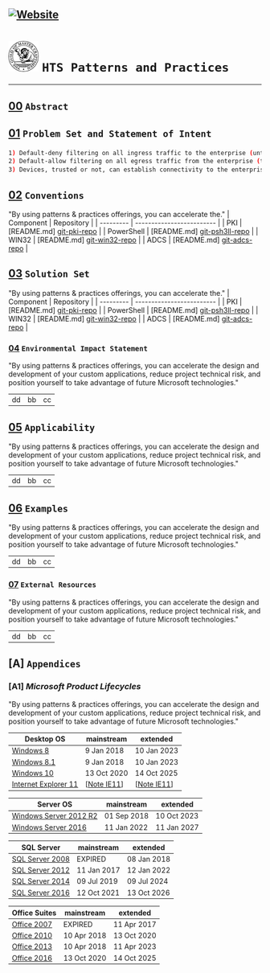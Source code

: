 [![Website](https://img.shields.io/badge/Patterns%20and%20Practices%20-%20ENTERPRISE%20NETWORK%20MANAGEMENT-blue.svg?style=flat-squared)](http://winthirtytwo.gitlab.dataweapons.org)
----
# ![img](https://github.com/DataW3apons/gitlab/blob/master/img/theguild.png) **`` HTS Patterns and Practices ``**


----

## [00] ```Abstract```

## [01] ``Problem Set and Statement of Intent``
```bash
1) Default-deny filtering on all ingress traffic to the enterprise (untrusted).
2) Default-allow filtering on all egress traffic from the enterprise (trusted).
3) Devices, trusted or not, can establish connectivity to the enterprise (hosts).
```

## [02] ``Conventions``
"By using patterns & practices offerings, you can accelerate the."
| Component  | Repository 					 |
| --------- | ------------------------- |
| PKI 		 | [README.md] [git-pki-repo] 	 |
| PowerShell | [README.md] [git-psh3ll-repo] |
| WIN32 	 | [README.md] [git-win32-repo]  |
| ADCS 		 | [README.md] [git-adcs-repo] 	 |

## [03] ``Solution Set``
"By using patterns & practices offerings, you can accelerate the."
| Component  | Repository 					 |
| --------- | ------------------------- |
| PKI 		 | [README.md] [git-pki-repo] 	 |
| PowerShell | [README.md] [git-psh3ll-repo] |
| WIN32 	 | [README.md] [git-win32-repo]  |
| ADCS 		 | [README.md] [git-adcs-repo] 	 |

### [04] ``Environmental Impact Statement``
"By using patterns & practices offerings, you can accelerate the 
design and development of your custom applications, reduce project technical 
risk, and position yourself to take advantage of future Microsoft technologies."

|           |            |			 |
| --------- | ---------- | --------- |
| dd         | bb           | cc    |

## [05] ``Applicability``
"By using patterns & practices offerings, you can accelerate the 
design and development of your custom applications, reduce project technical 
risk, and position yourself to take advantage of future Microsoft technologies."

|           |            |			 |
| --------- | ---------- | --------- |
| dd         | bb           | cc    |

## [06] ``Examples``
"By using patterns & practices offerings, you can accelerate the 
design and development of your custom applications, reduce project technical 
risk, and position yourself to take advantage of future Microsoft technologies."

|           |            |			 |
| --------- | ---------- | --------- |
| dd         | bb           | cc    |
### [07] ``External Resources``
"By using patterns & practices offerings, you can accelerate the 
design and development of your custom applications, reduce project technical 
risk, and position yourself to take advantage of future Microsoft technologies."

|           |            |			 |
| --------- | ---------- | --------- |
| dd         | bb           | cc    |
## [A] ``Appendices``
### [A1] ***Microsoft Product Lifecycles***
"By using patterns & practices offerings, you can accelerate the 
design and development of your custom applications, reduce project technical 
risk, and position yourself to take advantage of future Microsoft technologies."

| Desktop OS | mainstream | extended |
| --------- | ---------- | --------- |
| [Windows 8] | 9 Jan 2018 | 10 Jan 2023 |
| [Windows 8.1] | 9 Jan 2018 | 10 Jan 2023 |
| [Windows 10] | 13 Oct 2020 | 14 Oct 2025 |
| [Internet Explorer 11] | [[Note IE11]] | [[Note IE11]] |

| Server OS | mainstream | extended |
| --------- | ---------- | --------- |
| [Windows Server 2012 R2] | 01 Sep 2018 | 10 Oct 2023 |
| [Windows Server 2016] | 11 Jan 2022 | 11 Jan 2027 |

| SQL Server | mainstream | extended |
| --------- | ---------- | ---------- |
| [SQL Server 2008] | EXPIRED | 08 Jan 2018 |
| [SQL Server 2012] | 11 Jan 2017 | 12 Jan 2022 |
| [SQL Server 2014] | 09 Jul 2019 | 09 Jul 2024 |
| [SQL Server 2016] | 12 Oct 2021 | 13 Oct 2026 |

| Office Suites | mainstream | extended |
| --------- | ---------- | --------- |
| [Office 2007] | EXPIRED | 11 Apr 2017 |
| [Office 2010] | 10 Apr 2018 | 13 Oct 2020 |
| [Office 2013] | 10 Apr 2018 | 11 Apr 2023 |
| [Office 2016] | 13 Oct 2020 | 14 Oct 2025 |

[//]: # (These are reference links used in the body of this note and get stripped out when the markdown processor does its job. There is no need to format nicely because it shouldn't be seen. Thanks SO - http://stackoverflow.com/questions/4823468/store-comments-in-markdown-syntax)

[//]: # (Document reference links)
   [00]: <https://msdn.microsoft.com/en-us/library/ff921345.aspx>
   [01]: <https://www.dataweapons.org>
   [02]: <https://www.dataweapons.org>
   [03]: <https://www.dataweapons.org>
   [04]: <https://www.dataweapons.org>
   [05]: <https://www.dataweapons.org>
   [06]: <https://www.dataweapons.org>
   [07]: <https://www.dataweapons.org>
   [08]: <https://www.dataweapons.org>   
   
[//]: # (Concept reference links)
   [External costs]:                    <https://en.wikipedia.org/w/index.php?title=Externality&action=edit&section=11>
   [Requirement Levels conventions]:    <https://www.ietf.org/rfc/rfc2119.txt>
   [Environmental Impact Statement]:    <https://github.com/dataweapons/pki/eis.aspx>
   [dataweapons]:                       <https://www.dataweapons.org>
   [vendor lock-in]:                    <https://en.wikipedia.org/wiki/Vendor_lock-in#Microsoft>
   [path dependence]:                   <https://en.wikipedia.org/wiki/Path_dependence#Illustration>
   [path validation]:                   <https://tools.ietf.org/html/rfc5280#section-6>
   [naming convention]:                 <https://tools.ietf.org/html/rfc1255>
   [Inevitability of the Cloud]:        <http://www.joeweinman.com/resources/Joe_Weinman_Inevitability_Of_Cloud.pdf>

[//]: # (Repository reference links)
   [git-pki-repo]:      <https://github.com/dataweapons/docs/enterprise/pki.git>
   [git-wlan-repo]:     <https://github.com/dataweapons/docs/enterprise/wlan.git>
   [git-adcs-repo]:     <https://github.com/dataweapons/win32/adcs.git>
   [git-psh3ll-repo]:   <http://psh3ll.gitlab.dataweapons.org/>
   [git-win32-repo]:    <http://winthirtytwo.gitlab.dataweapons.org/>

[//]: # (Standards Organizations links)
   [ISO]:   <https://www.iso.org/home.html>
   [ITU]:   <https://www.itu.int/en/Pages/default.aspx>
   [OSI]:   <http://www.osii.com/>
   [IETF]:  <https://www.ietf.org>
   [CAB]:   <https://cabforum.org>
   
[//]: # (RFC links)
   [RFC1422]: <https://www.ietf.org/rfc/rfc1422.txt>
   [RFC2119]: <https://www.ietf.org/rfc/rfc2119.txt>
   [RFC4210]: <https://www.ietf.org/rfc/rfc4210.txt>
   [RFC3647]: <https://www.ietf.org/rfc/rfc3647.txt>
   [RFC5280]: <https://www.ietf.org/rfc/rfc5280.txt>
   [RFC6960]: <https://www.ietf.org/rfc/rfc6960.txt>
   [RFC2459]: <https://www.ietf.org/rfc/rfc2459.txt>
   [RFC4158]: <https://www.ietf.org/rfc/rfc4158.txt>
   [RFC5246]: <https://www.ietf.org/rfc/rfc5246.txt>
  
[//]: # (Technical standards links)
   [X.400]:         <https://www.itu.int/rec/T-REC-X.400>
   [X.500]:         <https://www.itu.int/rec/T-REC-X.500>
   [X.509]:         <https://www.itu.int/rec/T-REC-X.509/en>
   [X.511]:         <https://www.itu.int/rec/T-REC-X.511>
   [ASN.1]:         <http://www.itu.int/en/ITU-T/asn1/Pages/Application-fields-of-ASN-1.aspx>
   [Common Name]:   <https://tools.ietf.org/html/rfc1255#section-6.2>

   [x509]:          <https://en.wikipedia.org/wiki/X.509>
   [certificates]:  <https://en.wikipedia.org/wiki/Public_key_certificate>
   [OCSP]:          <https://www.ietf.org/rfc/rfc6960.txt>
   [PKI]:           <https://www.ietf.org/rfc/rfc4201.txt>
   [SCEP]:          <https://www.ietf.org/id/draft-gutmann-scep-05.txt>
   [NDES]:          <http://aka.ms/ndes>
   [CES]:           <https://technet.microsoft.com/en-us/library/hh831822(v=ws.11).aspx>
   [CEP]:           <https://technet.microsoft.com/en-us/library/hh831625(v=ws.11).aspx>
   [ADCS]:          <https://technet.microsoft.com/en-us/library/hh831574(v=ws.11).aspx>
   
   [WSS]:       <https://www.oasis-open.org/standards#wssv1.1.1=OASIS>
   [WSS-x509]:  <https://docs.oasis-open.org/wss-m/wss/v1.1.1/os/wss-x509TokenProfile-v1.1.1-os.html>
   [WIF]:       <http://msdn.microsoft.com/en-us/library/hh291066(v=vs.110).aspx>
   
   [WIFI]:          <https://www.wi-fi.org>
   [WPA2-EAP]:      <https://www.ietf.org/rfc/rfc3748.txt>
   [EAP-TLS]:       <https://www.ietf.org/rfc/rfc5216.txt>
   [IEEE802.1x]:    <https://www.ietf.org/rfc/rfc3580.txt>
   [RADIUS]:        <https://www.ietf.org/rfc/rfc2865.txt>
   [TLS]:           <https://www.ietf.org/rfc/rfc5246.txt>
   [SMTPS]:         <https://www.ietf.org/rfc/rfc3207.txt>
   [DNSSEC]:        <https://www.ietf.org/rfc/rfc4033.txt>
   [IPSEC]:         <https://www.ietf.org/rfc/rfc4301.txt>
   [NPS]:           <https://technet.microsoft.com/en-us/library/cc754417(v=ws.10).aspx>
    
   
[//]: # (Microsoft strategy reference links)
   [Embrace, Extend and Extinguish]:    <https://en.wikipedia.org/wiki/Embrace,_extend_and_extinguish#Strategy>
   [This strategy]:                     <https://en.wikipedia.org/wiki/Embrace,_extend_and_extinguish#Examples>
   [DoJ vs. Microsoft]:                 <https://www.justice.gov/sites/default/files/atr/legacy/2006/06/01/V-A.pdf>
   [The Next Killer Application on the Internet]: <http://www.microsoft.com/about/companyinformation/timeline/timeline/docs/di_killerapp_InternetMemo.rtf>

[//]: # (Microsoft technical reference links)
   [Microsoft Cloud Platform System]: <https://channel9.msdn.com/Events/Ignite/2015/BRK3459>
   [Claims based Identity]: <http://download.microsoft.com/download/7/D/0/7D0B5166-6A8A-418A-ADDD-95EE9B046994/Claims-Based%20Identity%20for%20Windows.pdf>
   [Claims based Identity and Access Management]: <http://claimsid.codeplex.com/downloads/get/246826#>

[//]: # (Microsoft licensing reference links)
   [Windows as a Service]:      <https://technet.microsoft.com/itpro/windows/update/waas-overview>
   [Lifecycle Policy]:          <https://support.microsoft.com/en-us/lifecycle>
   [General Lifecycle FAQs]:    <https://support.microsoft.com/en-us/help/17140/general-lifecycle-policy-questions>

   [Windows 8]:     <https://support.microsoft.com/en-us/help/13853/windows-lifecycle-fact-sheet>
   [Windows 8.1]:   <https://support.microsoft.com/en-us/help/13853/windows-lifecycle-fact-sheet>
   [Windows 10]:    <https://support.microsoft.com/en-us/help/13853/windows-lifecycle-fact-sheet>

   [Windows Server 2012 R2]: <http://support.microsoft.com/lifecycle/search/default.aspx?sort=PN&alpha=Windows+Server+2012&gadate=0&msdate=0&esdate=0&medate=0&spdate=0&Filter=FilterNO>
   [Windows Server 2016]:    <https://support.microsoft.com/en-us/lifecycle/search?alpha=Windows%20Server%202016>

   [Internet Explorer 11]: <http://www.allyncs.com/docs/lifecyclesupport.html>
   [Note IE11]: < https://support.microsoft.com/help/17454>

   [SQL Server 2008]: <https://support.microsoft.com/en-us/lifecycle/search?sort=PN&alpha=SQL%20Server%202018&Filter=FilterNO>
   [SQL Server 2012]: <https://support.microsoft.com/en-us/lifecycle/search?sort=PN&alpha=SQL%20Server%202012&Filter=FilterNO>
   [SQL Server 2014]: <https://support.microsoft.com/en-us/lifecycle/search?sort=PN&alpha=SQL%20Server%202014&Filter=FilterNO>
   [SQL Server 2016]: <https://support.microsoft.com/en-us/lifecycle/search?sort=PN&alpha=SQL%20Server%202016&Filter=FilterNO>

   [Office 2007]: <https://support.microsoft.com/en-us/lifecycle/search/8753>
   [Office 2010]: <https://support.microsoft.com/en-us/lifecycle/search/13615>
   [Office 2013]: <https://support.microsoft.com/en-us/lifecycle/search/16674>
   [Office 2016]: <https://support.microsoft.com/en-us/lifecycle/search/18412>
